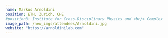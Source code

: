 ```yaml
---
name: Markus Arnoldini
position: ETH, Zurich, CHE
#position3: Institute for Cross-Disciplinary Physics and <br/> Complex Systems
image_path: /new_imgs/attendees/Arnoldini.jpg
website: "https://arnoldinilab.com"
---
```

